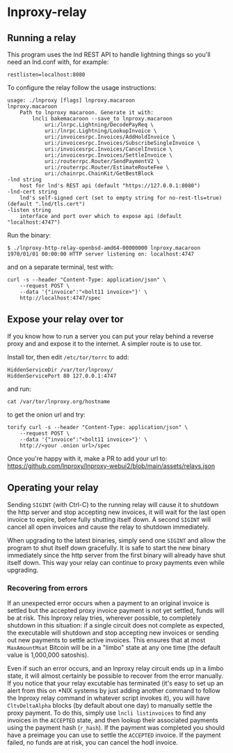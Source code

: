 # lnproxy-relay

## Running a relay

This program uses the lnd REST API to handle lightning things so you'll need an lnd.conf with,
for example:

	restlisten=localhost:8080

To configure the relay follow the usage instructions:

	usage: ./lnproxy [flags] lnproxy.macaroon
	lnproxy.macaroon
		Path to lnproxy macaroon. Generate it with:
			lncli bakemacaroon --save_to lnproxy.macaroon
				uri:/lnrpc.Lightning/DecodePayReq \
				uri:/lnrpc.Lightning/LookupInvoice \
				uri:/invoicesrpc.Invoices/AddHoldInvoice \
				uri:/invoicesrpc.Invoices/SubscribeSingleInvoice \
				uri:/invoicesrpc.Invoices/CancelInvoice \
				uri:/invoicesrpc.Invoices/SettleInvoice \
				uri:/routerrpc.Router/SendPaymentV2 \
				uri:/routerrpc.Router/EstimateRouteFee \
				uri:/chainrpc.ChainKit/GetBestBlock
	-lnd string
		host for lnd's REST api (default "https://127.0.0.1:8080")
	-lnd-cert string
		lnd's self-signed cert (set to empty string for no-rest-tls=true) (default ".lnd/tls.cert")
	-listen string
		interface and port over which to expose api (default "localhost:4747")

Run the binary:

	$ ./lnproxy-http-relay-openbsd-amd64-00000000 lnproxy.macaroon
	1970/01/01 00:00:00 HTTP server listening on: localhost:4747

and on a separate terminal, test with:

	curl -s --header "Content-Type: application/json" \
		--request POST \
		--data '{"invoice":"<bolt11 invoice>"}' \
		http://localhost:4747/spec

## Expose your relay over tor

If you know how to run a server you can put your relay behind a reverse proxy and and expose it to the internet.
A simpler route is to use tor.

Install tor, then edit `/etc/tor/torrc` to add:

	HiddenServiceDir /var/tor/lnproxy/
	HiddenServicePort 80 127.0.0.1:4747

and run:

	cat /var/tor/lnproxy.org/hostname

to get the onion url and try:

	torify curl -s --header "Content-Type: application/json" \
		--request POST \
		--data '{"invoice":"<bolt11 invoice>"}' \
		http://<your .onion url>/spec

Once you're happy with it, make a PR to add your url to: https://github.com/lnproxy/lnproxy-webui2/blob/main/assets/relays.json

## Operating your relay

Sending `SIGINT` (with Ctrl-C) to the running relay will cause it to shutdown the http server
and stop accepting new invoices, it will wait for the last open invoice to expire, before fully shutting itself down.
A second `SIGINT` will cancel all open invoices and cause the relay to shutdown immediately.

When upgrading to the latest binaries, simply send one `SIGINT`
and allow the program to shut itself down gracefully.
It is safe to start the new binary immediately since the http server
from the first binary will already have shut itself down.
This way your relay can continue to proxy payments even while upgrading.

### Recovering from errors

If an unexpected error occurs when a payment to an original invoice is settled
but the accepted proxy invoice payment is not yet settled,
funds will be at risk.
This lnproxy relay tries, wherever possible, to completely shutdown in this situation:
if a single circuit does not complete as expected, the executable will
shutdown and stop accepting new invoices or sending out new payments to settle
active invoices.
This ensures that at most `MaxAmountMsat` Bitcoin will be in a "limbo" state
at any one time (the default value is 1,000,000 satoshis).

Even if such an error occurs, and an lnproxy relay circuit ends up in a limbo state,
it will almost certainly be possible to recover from the error manually.
If you notice that your relay excutable has terminated
(it's easy to set up an alert from this on *NIX systems by just adding
another command to follow the lnproxy relay command in whatever script invokes it),
you will have `CltvDeltaAlpha` blocks (by default about one day) to
manually settle the proxy payment.
To do this, simply use `lncli listinvoices` to find any invoices in the `ACCEPTED` state,
and then lookup their associated payments using the payment hash (`r_hash`).
If the payment was completed you should have a preimage you can use to
settle the `ACCEPTED` invoice.  If the payment failed, no funds are at risk,
you can cancel the hodl invoice.
